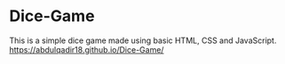 # Dice-Game
This is a simple dice game made using basic HTML, CSS and JavaScript.
https://abdulqadir18.github.io/Dice-Game/
